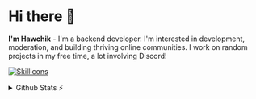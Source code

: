 # Hi there 👋
**I'm Hawchik** - I'm a backend developer. I'm interested in development, moderation, and building thriving online communities. I work on random projects in my free time, a lot involving Discord!

<a href="#">![SkillIcons](https://skillicons.dev/icons?i=js,nodejs,py,fastapi,mongodb,vscode,cloudflare,discord,cs,dotnet)</a><br/>

<details>
  <summary>Github Stats ⚡</summary>
  
  <a href="#">![Github stats](https://github-readme-stats.vercel.app/api?username=Hawchik1&theme=blueberry&count_private=true&hide_border=true&line_height=20)</a>
  <a href="#">![Top Langs](https://github-readme-stats.vercel.app/api/top-langs/?username=Hawchik1&layout=compact&theme=blueberry&count_private=true&hide_border=true)</a>
</details>

